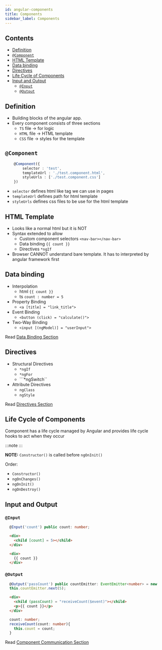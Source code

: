```yaml
---
id: angular-components
title: Components
sidebar_label: Components
---
```


## Contents <!-- omit in toc -->

- [Definition](#definition)
- [```@Component```](#component)
- [HTML Template](#html-template)
- [Data binding](#data-binding)
- [Directives](#directives)
- [Life Cycle of Components](#life-cycle-of-components)
- [Input and Output](#input-and-output)
  - [```@Input```](#input)
  - [```@Output```](#output)

## Definition

- Building blocks of the angular app.
- Every component consists of three sections
  - ```TS``` file &rarr; for logic
  - ```HTML``` file &rarr; HTML template
  - ```CSS``` file &rarr; styles for the template

## ```@Component```

```ts title="TestComponent"
    @Component({
        selector : 'test',
        templateUrl : './test.component.html',
        styleUrls : ['./test.component.css']
    })
```

- ```selector``` defines html like tag we can use in pages
- ```templateUrl``` defines path for html template
- ```styleUrls``` defines css files to be use for the html template

## HTML Template

- Looks like a normal html but it is NOT
- Syntax extended to allow
  - Custom component selectors ```<nav-bar></nav-bar>```
  - Data binding ```{{ count }}```
  - Directives ```*ngIf```
- Browser CANNOT understand bare template. It has to interpreted by angular framework first

## Data binding

- Interpolation
  - html ```{{ count }}```
  - ts ```count : number = 5```
- Property Binding
  - ```<a [title] = "link_title">```
- Event Binding
  - ```<button (click) = "calculate()">```
- Two-Way Binding
  - ```<input [(ngModel)] = "userInput">```

Read [Data Binding Section](angular-data-binding)

## Directives

- Structural Directives
  - ```*ngIf```
  - ```*ngFor```
  - ```*ngSwitch``
- Attribute Directives
  - ```ngClass```
  - ```ngStyle```

Read [Directives Section](angular-directives)

## Life Cycle of Components

Component has a life cycle managed by Angular and provides life cycle hooks to act when they occur

:::note
:::

**NOTE:** ```Constructor()``` is called before ```ngOnInit()```

Order:

- ```Constructor()```
- ```ngOnChanges()```
- ```ngOnInit()```
- ```ngOnDestroy()```

## Input and Output

### ```@Input```

```ts title="Child.TS"
  @Input('count') public count: number;
```

```html title="Parent.HTML"
  <div>
    <child [count] = 5></child>
  </div>
```

```html title="Child.HTML"
  <div>
    {{ count }}
  </div>
```

### ```@Output```

```ts title="Child.TS"
  @Output('passCount') public countEmitter: EventEmitter<number> = new Emitter();
  this.countEmitter.next(5);
```

```html title="Parent.HTML"
  <div>
    <child (passCount) = "receiveCount($event)"></child>
    <p>{{ count }}</p>
  </div>
```

```ts title="Parent.TS"
  count: number;
  receiveCount(count: number){
    this.count = count;
  }
```

Read [Component Communication Section](angular-component-communication)
